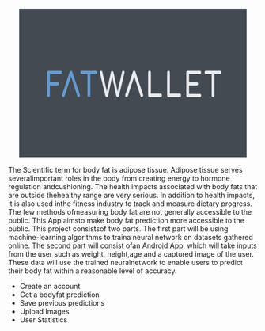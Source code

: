 <p align="center">
  <img width="460" height="300" src="https://github.com/Dylan-Morrissey/FatWallet/blob/develop/app/src/main/res/drawable/fatwallet.PNG "FatWallet"">
</p>
The Scientific term for body fat is adipose tissue.  Adipose tissue serves severalimportant  roles  in  the  body  from  creating  energy  to  hormone  regulation  andcushioning.  The health impacts associated with body fats that are outside thehealthy range are very serious.  In addition to health impacts, it is also used inthe fitness industry to track and measure dietary progress.  The few methods ofmeasuring body fat are not generally accessible to the public.  This App aimsto make body fat prediction more accessible to the public.  This project consistsof two parts.  The first part will be using machine-learning algorithms to traina neural network on datasets gathered online.  The second part will consist ofan Android App, which will take inputs from the user such as weight, height,age and a captured image of the user.  These data will use the trained neuralnetwork to enable users to predict their body fat within a reasonable level of accuracy.

* Create an account
* Get a bodyfat prediction
* Save previous predictions
* Upload Images
* User Statistics
